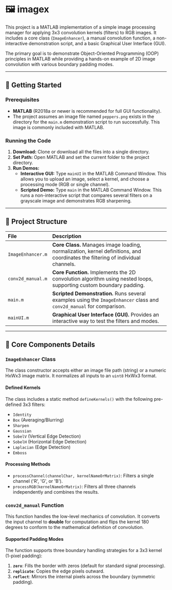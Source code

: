 # 🖼️ imagex

This project is a MATLAB implementation of a simple image processing manager for applying 3x3 convolution kernels (filters) to RGB images. It includes a core class (`ImageEnhancer`), a manual convolution function, a non-interactive demonstration script, and a basic Graphical User Interface (GUI).

The primary goal is to demonstrate Object-Oriented Programming (OOP) principles in MATLAB while providing a hands-on example of 2D image convolution with various boundary padding modes.

---

## 🚀 Getting Started

### Prerequisites

* **MATLAB** (R2018a or newer is recommended for full GUI functionality).
* The project assumes an image file named `peppers.png` exists in the directory for the `main.m` demonstration script to run successfully. This image is commonly included with MATLAB.

### Running the Code

1.  **Download:** Clone or download all the files into a single directory.
2.  **Set Path:** Open MATLAB and set the current folder to the project directory.
3.  **Run Demos:**
    * **Interactive GUI:** Type `mainUI` in the MATLAB Command Window. This allows you to upload an image, select a kernel, and choose a processing mode (RGB or single channel).
    * **Scripted Demo:** Type `main` in the MATLAB Command Window. This runs a non-interactive script that compares several filters on a grayscale image and demonstrates RGB sharpening.

---

## 📁 Project Structure

| File | Description |
| :--- | :--- |
| `ImageEnhancer.m` | **Core Class.** Manages image loading, normalization, kernel definitions, and coordinates the filtering of individual channels. |
| `conv2d_manual.m` | **Core Function.** Implements the 2D convolution algorithm using nested loops, supporting custom boundary padding. |
| `main.m` | **Scripted Demonstration.** Runs several examples using the `ImageEnhancer` class and `conv2d_manual` for comparison. |
| `mainUI.m` | **Graphical User Interface (GUI).** Provides an interactive way to test the filters and modes. |

---

## 🔧 Core Components Details

### `ImageEnhancer` Class

The class constructor accepts either an image file path (string) or a numeric HxWx3 image matrix. It normalizes all inputs to an `uint8` HxWx3 format.

#### **Defined Kernels**
The class includes a static method `defineKernels()` with the following pre-defined 3x3 filters:

* `Identity`
* `Box` (Averaging/Blurring)
* `Sharpen`
* `Gaussian`
* `SobelV` (Vertical Edge Detection)
* `SobelH` (Horizontal Edge Detection)
* `Laplacian` (Edge Detection)
* `Emboss`

#### **Processing Methods**

* `processChannel(channelChar, kernelNameOrMatrix)`: Filters a single channel ('R', 'G', or 'B').
* `processRGB(kernelNameOrMatrix)`: Filters all three channels independently and combines the results.

### `conv2d_manual` Function

This function handles the low-level mechanics of convolution. It converts the input channel to **double** for computation and flips the kernel 180 degrees to conform to the mathematical definition of convolution.

#### **Supported Padding Modes**
The function supports three boundary handling strategies for a 3x3 kernel (1-pixel padding):

1.  **`zero`**: Fills the border with zeros (default for standard signal processing).
2.  **`replicate`**: Copies the edge pixels outward.
3.  **`reflect`**: Mirrors the internal pixels across the boundary (symmetric padding).
